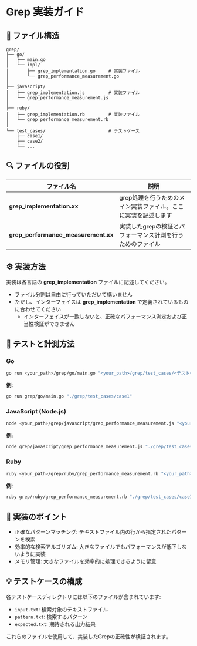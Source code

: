 # Grep 実装ガイド

## 📂 ファイル構造

```
grep/
├── go/
│   ├── main.go
│   └── impl/
│       ├── grep_implementation.go     # 実装ファイル
│       └── grep_performance_measurement.go
│
├── javascript/
│   ├── grep_implementation.js         # 実装ファイル
│   └── grep_performance_measurement.js
│
├── ruby/
│   ├── grep_implementation.rb         # 実装ファイル
│   └── grep_performance_measurement.rb
│
└── test_cases/                        # テストケース
    ├── case1/
    ├── case2/
    └── ...
```

## 🔍 ファイルの役割

| ファイル名 | 説明 |
|------------|------|
| **grep_implementation.xx** | grep処理を行うためのメイン実装ファイル。ここに実装を記述します |
| **grep_performance_measurement.xx** | 実装したgrepの検証とパフォーマンス計測を行うためのファイル |

## ⚙️ 実装方法

実装は各言語の **grep_implementation** ファイルに記述してください。

- ファイル分割は自由に行っていただいて構いません
- ただし、インターフェイスは **grep_implementation** で定義されているものに合わせてください
  - インターフェイスが一致しないと、正確なパフォーマンス測定および正当性検証ができません

## 🧪 テストと計測方法

### Go

```bash
go run <your_path>/grep/go/main.go "<your_path>/grep/test_cases/<テストケース>"
```

**例:**
```bash
go run grep/go/main.go "./grep/test_cases/case1"
```

### JavaScript (Node.js)

```bash
node <your_path>/grep/javascript/grep_performance_measurement.js "<your_path>/grep/test_cases/<テストケース>"
```

**例:**
```bash
node grep/javascript/grep_performance_measurement.js "./grep/test_cases/case1"
```

### Ruby

```bash
ruby <your_path>/grep/ruby/grep_performance_measurement.rb "<your_path>/grep/test_cases/<テストケース>"
```

**例:**
```bash
ruby grep/ruby/grep_performance_measurement.rb "./grep/test_cases/case1"
```

## 📝 実装のポイント

- 正確なパターンマッチング: テキストファイル内の行から指定されたパターンを検索
- 効率的な検索アルゴリズム: 大きなファイルでもパフォーマンスが低下しないように実装
- メモリ管理: 大きなファイルを効率的に処理できるように留意

## 💡 テストケースの構成

各テストケースディレクトリには以下のファイルが含まれています:

- `input.txt`: 検索対象のテキストファイル
- `pattern.txt`: 検索するパターン
- `expected.txt`: 期待される出力結果

これらのファイルを使用して、実装したGrepの正確性が検証されます。
